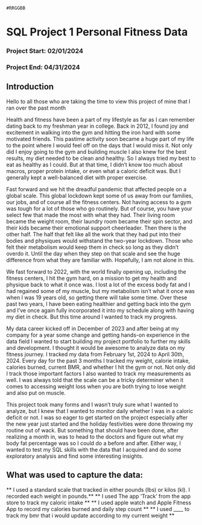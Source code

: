 `#RRGGBB`	
# SQL Project 1 Personal Fitness Data
### Project Start: 02/01/2024
### Project End: 04/31/2024

## Introduction

Hello to all those who are taking the time to view this project of mine that I ran over the past month

Health and fitness have been a part of my lifestyle as far as I can remember dating back to my freshman year in college. Back in 2012, I found joy and excitement in walking into the gym and hitting the iron hard with some motivated friends. This pastime activity soon became a huge part of my life to the point where I would feel off on the days that I would miss it. Not only did I enjoy going to the gym and building muscle I also knew for the best results, my diet needed to be clean and healthy. So I always tried my best to eat as healthy as I could. But at that time, I didn’t know too much about macros, proper protein intake, or even what a caloric deficit was. But I generally kept a well-balanced diet with proper exercise. 

Fast forward and we hit the dreadful pandemic that affected people on a global scale. This global lockdown kept some of us away from our families, our jobs, and of course all the fitness centers. Not having access to a gym was tough for a lot of those who go routinely. But of course, you have your select few that made the most with what they had. Their living room became the weight room, their laundry room became their spin sector, and their kids became their emotional support cheerleader. Then there is the other half. The half that felt like all the work that they had put into their bodies and physiques would withstand the two-year lockdown. Those who felt their metabolism would keep them in check so long as they didn’t overdo it. Until the day when they step on that scale and see the huge difference from what they are familiar with. Hopefully, I am not alone in this. 

We fast forward to 2022, with the world finally opening up, including the fitness centers, I hit the gym hard, on a mission to get my health and physique back to what it once was. I lost a lot of the excess body fat and I had regained some of my muscle, but my metabolism isn’t what it once was when I was 19 years old, so getting there will take some time. Over these past two years, I have been eating healthier and getting back into the gym and I’ve once again fully incorporated it into my schedule along with having my diet in check. But this time around I wanted to track my progress. 

My data career kicked off in December of 2023 and after being at my company for a year some change and getting hands-on experience in the data field I wanted to start building my project portfolio to further my skills and development. I thought it would be awesome to analyze data on my fitness journey. I tracked my data from February 1st, 2024 to April 30th, 2024. Every day for the past 3 months I tracked my weight, calorie intake, calories burned, current BMR, and whether I hit the gym or not. Not only did I track those important factors I also wanted to track my measurements as well. I was always told that the scale can be a tricky determiner when it comes to accessing weight loss when you are both trying to lose weight and also put on muscle. 

This project took many forms and I wasn’t truly sure what I wanted to analyze, but I knew that I wanted to monitor daily whether I was in a caloric deficit or not. I was so eager to get started on the project especially after the new year just started and the holiday festivities were done throwing my routine out of wack. But something that should have been done, after realizing a month in, was to head to the doctors and figure out what my body fat percentage was so I could do a before and after. Either way, I wanted to test my SQL skills with the data that I acquired and do some exploratory analysis and find some interesting insights.


## What was used to capture the data:

** I used a standard scale that tracked in either pounds (lbs) or kilos (kl). I recorded each weight in pounds.**
** I used The app ’Track’ from the app store to track my caloric intake **
** I used apple watch and Apple Fitness App to record my calories burned and daily step count **
** I used ____ to track my bmr that i would update according to my current weight **


